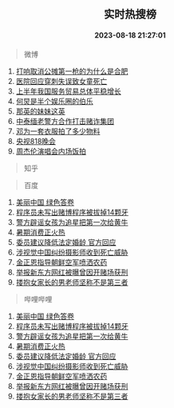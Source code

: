 <div align="center"><h2>实时热搜榜</h2><h4>2023-08-18 21:27:01</h4></div>

> 微博  

1. [打响取消公摊第一枪的为什么是合肥](https://s.weibo.com/weibo?q=%23%E6%89%93%E5%93%8D%E5%8F%96%E6%B6%88%E5%85%AC%E6%91%8A%E7%AC%AC%E4%B8%80%E6%9E%AA%E7%9A%84%E4%B8%BA%E4%BB%80%E4%B9%88%E6%98%AF%E5%90%88%E8%82%A5%23&t=31&band_rank=1&Refer=top)<br />
2. [医院回应穿刺失误致女童死亡](https://s.weibo.com/weibo?q=%23%E5%8C%BB%E9%99%A2%E5%9B%9E%E5%BA%94%E7%A9%BF%E5%88%BA%E5%A4%B1%E8%AF%AF%E8%87%B4%E5%A5%B3%E7%AB%A5%E6%AD%BB%E4%BA%A1%23&t=31&band_rank=2&Refer=top)<br />
3. [上半年我国服务贸易总体平稳增长](https://s.weibo.com/weibo?q=%23%E4%B8%8A%E5%8D%8A%E5%B9%B4%E6%88%91%E5%9B%BD%E6%9C%8D%E5%8A%A1%E8%B4%B8%E6%98%93%E6%80%BB%E4%BD%93%E5%B9%B3%E7%A8%B3%E5%A2%9E%E9%95%BF%23&t=31&band_rank=3&Refer=top)<br />
4. [何炅是半个娱乐圈的伯乐](https://s.weibo.com/weibo?q=%23%E4%BD%95%E7%82%85%E6%98%AF%E5%8D%8A%E4%B8%AA%E5%A8%B1%E4%B9%90%E5%9C%88%E7%9A%84%E4%BC%AF%E4%B9%90%23&t=31&band_rank=4&Refer=top)<br />
5. [那英的妹妹这英](https://s.weibo.com/weibo?q=%E9%82%A3%E8%8B%B1%E7%9A%84%E5%A6%B9%E5%A6%B9%E8%BF%99%E8%8B%B1&t=31&band_rank=5&Refer=top)<br />
6. [中泰缅老警方合作打击赌诈集团](https://s.weibo.com/weibo?q=%23%E4%B8%AD%E6%B3%B0%E7%BC%85%E8%80%81%E8%AD%A6%E6%96%B9%E5%90%88%E4%BD%9C%E6%89%93%E5%87%BB%E8%B5%8C%E8%AF%88%E9%9B%86%E5%9B%A2%23&t=31&band_rank=6&Refer=top)<br />
7. [邓为一套衣服拍了多少物料](https://s.weibo.com/weibo?q=%23%E9%82%93%E4%B8%BA%E4%B8%80%E5%A5%97%E8%A1%A3%E6%9C%8D%E6%8B%8D%E4%BA%86%E5%A4%9A%E5%B0%91%E7%89%A9%E6%96%99%23&t=31&band_rank=7&Refer=top)<br />
8. [央视818晚会](https://s.weibo.com/weibo?q=%E5%A4%AE%E8%A7%86818%E6%99%9A%E4%BC%9A&t=31&band_rank=8&Refer=top)<br />
9. [周杰伦演唱会内场饭拍](https://s.weibo.com/weibo?q=%E5%91%A8%E6%9D%B0%E4%BC%A6%E6%BC%94%E5%94%B1%E4%BC%9A%E5%86%85%E5%9C%BA%E9%A5%AD%E6%8B%8D&t=31&band_rank=9&Refer=top)<br />

> 知乎  


> 百度  

1. [美丽中国 绿色答卷](https://www.baidu.com/s?wd=%E7%BE%8E%E4%B8%BD%E4%B8%AD%E5%9B%BD+%E7%BB%BF%E8%89%B2%E7%AD%94%E5%8D%B7&sa=fyb_news&rsv_dl=fyb_news)<br />
2. [程序员未写出赌博程序被拔掉14颗牙](https://www.baidu.com/s?wd=%E7%A8%8B%E5%BA%8F%E5%91%98%E6%9C%AA%E5%86%99%E5%87%BA%E8%B5%8C%E5%8D%9A%E7%A8%8B%E5%BA%8F%E8%A2%AB%E6%8B%94%E6%8E%8914%E9%A2%97%E7%89%99&sa=fyb_news&rsv_dl=fyb_news)<br />
3. [警方辟谣女孩为追星把第一次给黄牛](https://www.baidu.com/s?wd=%E8%AD%A6%E6%96%B9%E8%BE%9F%E8%B0%A3%E5%A5%B3%E5%AD%A9%E4%B8%BA%E8%BF%BD%E6%98%9F%E6%8A%8A%E7%AC%AC%E4%B8%80%E6%AC%A1%E7%BB%99%E9%BB%84%E7%89%9B&sa=fyb_news&rsv_dl=fyb_news)<br />
4. [暑期消费正火热](https://www.baidu.com/s?wd=%E6%9A%91%E6%9C%9F%E6%B6%88%E8%B4%B9%E6%AD%A3%E7%81%AB%E7%83%AD&sa=fyb_news&rsv_dl=fyb_news)<br />
5. [委员建议降低法定婚龄 官方回应](https://www.baidu.com/s?wd=%E5%A7%94%E5%91%98%E5%BB%BA%E8%AE%AE%E9%99%8D%E4%BD%8E%E6%B3%95%E5%AE%9A%E5%A9%9A%E9%BE%84+%E5%AE%98%E6%96%B9%E5%9B%9E%E5%BA%94&sa=fyb_news&rsv_dl=fyb_news)<br />
6. [涉视觉中国纠纷摄影师收到死亡威胁](https://www.baidu.com/s?wd=%E6%B6%89%E8%A7%86%E8%A7%89%E4%B8%AD%E5%9B%BD%E7%BA%A0%E7%BA%B7%E6%91%84%E5%BD%B1%E5%B8%88%E6%94%B6%E5%88%B0%E6%AD%BB%E4%BA%A1%E5%A8%81%E8%83%81&sa=fyb_news&rsv_dl=fyb_news)<br />
7. [金正恩指导朝鲜空军喷洒农药](https://www.baidu.com/s?wd=%E9%87%91%E6%AD%A3%E6%81%A9%E6%8C%87%E5%AF%BC%E6%9C%9D%E9%B2%9C%E7%A9%BA%E5%86%9B%E5%96%B7%E6%B4%92%E5%86%9C%E8%8D%AF&sa=fyb_news&rsv_dl=fyb_news)<br />
8. [举报新东方网红被曝曾因开赌场获刑](https://www.baidu.com/s?wd=%E4%B8%BE%E6%8A%A5%E6%96%B0%E4%B8%9C%E6%96%B9%E7%BD%91%E7%BA%A2%E8%A2%AB%E6%9B%9D%E6%9B%BE%E5%9B%A0%E5%BC%80%E8%B5%8C%E5%9C%BA%E8%8E%B7%E5%88%91&sa=fyb_news&rsv_dl=fyb_news)<br />
9. [搂抱女家长的男老师坚称不是第三者](https://www.baidu.com/s?wd=%E6%90%82%E6%8A%B1%E5%A5%B3%E5%AE%B6%E9%95%BF%E7%9A%84%E7%94%B7%E8%80%81%E5%B8%88%E5%9D%9A%E7%A7%B0%E4%B8%8D%E6%98%AF%E7%AC%AC%E4%B8%89%E8%80%85&sa=fyb_news&rsv_dl=fyb_news)<br />

> 哔哩哔哩  

1. [美丽中国 绿色答卷](https://www.baidu.com/s?wd=%E7%BE%8E%E4%B8%BD%E4%B8%AD%E5%9B%BD+%E7%BB%BF%E8%89%B2%E7%AD%94%E5%8D%B7&sa=fyb_news&rsv_dl=fyb_news)<br />
2. [程序员未写出赌博程序被拔掉14颗牙](https://www.baidu.com/s?wd=%E7%A8%8B%E5%BA%8F%E5%91%98%E6%9C%AA%E5%86%99%E5%87%BA%E8%B5%8C%E5%8D%9A%E7%A8%8B%E5%BA%8F%E8%A2%AB%E6%8B%94%E6%8E%8914%E9%A2%97%E7%89%99&sa=fyb_news&rsv_dl=fyb_news)<br />
3. [警方辟谣女孩为追星把第一次给黄牛](https://www.baidu.com/s?wd=%E8%AD%A6%E6%96%B9%E8%BE%9F%E8%B0%A3%E5%A5%B3%E5%AD%A9%E4%B8%BA%E8%BF%BD%E6%98%9F%E6%8A%8A%E7%AC%AC%E4%B8%80%E6%AC%A1%E7%BB%99%E9%BB%84%E7%89%9B&sa=fyb_news&rsv_dl=fyb_news)<br />
4. [暑期消费正火热](https://www.baidu.com/s?wd=%E6%9A%91%E6%9C%9F%E6%B6%88%E8%B4%B9%E6%AD%A3%E7%81%AB%E7%83%AD&sa=fyb_news&rsv_dl=fyb_news)<br />
5. [委员建议降低法定婚龄 官方回应](https://www.baidu.com/s?wd=%E5%A7%94%E5%91%98%E5%BB%BA%E8%AE%AE%E9%99%8D%E4%BD%8E%E6%B3%95%E5%AE%9A%E5%A9%9A%E9%BE%84+%E5%AE%98%E6%96%B9%E5%9B%9E%E5%BA%94&sa=fyb_news&rsv_dl=fyb_news)<br />
6. [涉视觉中国纠纷摄影师收到死亡威胁](https://www.baidu.com/s?wd=%E6%B6%89%E8%A7%86%E8%A7%89%E4%B8%AD%E5%9B%BD%E7%BA%A0%E7%BA%B7%E6%91%84%E5%BD%B1%E5%B8%88%E6%94%B6%E5%88%B0%E6%AD%BB%E4%BA%A1%E5%A8%81%E8%83%81&sa=fyb_news&rsv_dl=fyb_news)<br />
7. [金正恩指导朝鲜空军喷洒农药](https://www.baidu.com/s?wd=%E9%87%91%E6%AD%A3%E6%81%A9%E6%8C%87%E5%AF%BC%E6%9C%9D%E9%B2%9C%E7%A9%BA%E5%86%9B%E5%96%B7%E6%B4%92%E5%86%9C%E8%8D%AF&sa=fyb_news&rsv_dl=fyb_news)<br />
8. [举报新东方网红被曝曾因开赌场获刑](https://www.baidu.com/s?wd=%E4%B8%BE%E6%8A%A5%E6%96%B0%E4%B8%9C%E6%96%B9%E7%BD%91%E7%BA%A2%E8%A2%AB%E6%9B%9D%E6%9B%BE%E5%9B%A0%E5%BC%80%E8%B5%8C%E5%9C%BA%E8%8E%B7%E5%88%91&sa=fyb_news&rsv_dl=fyb_news)<br />
9. [搂抱女家长的男老师坚称不是第三者](https://www.baidu.com/s?wd=%E6%90%82%E6%8A%B1%E5%A5%B3%E5%AE%B6%E9%95%BF%E7%9A%84%E7%94%B7%E8%80%81%E5%B8%88%E5%9D%9A%E7%A7%B0%E4%B8%8D%E6%98%AF%E7%AC%AC%E4%B8%89%E8%80%85&sa=fyb_news&rsv_dl=fyb_news)<br />
